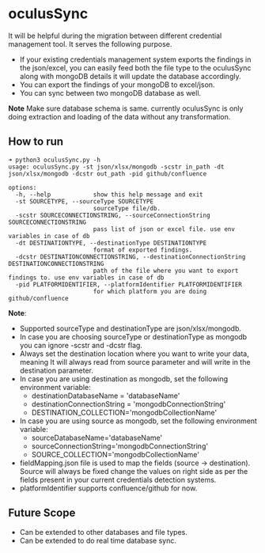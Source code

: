 # oculusSync
It will be helpful during the migration between different credential management tool. It serves the following purpose.
- If your existing credentials management system exports the findings in the json/excel, you can easily feed both the file type to the oculusSync along with mongoDB details it will update the database accordingly.
- You can export the findings of your mongoDB to excel/json.
- You can sync between two mongoDB database as well.

**Note** Make sure database schema is same. currently oculusSync is only doing extraction and loading of the data without any transformation.

## How to run
```
➜ python3 oculusSync.py -h
usage: oculusSync.py -st json/xlsx/mongodb -scstr in_path -dt json/xlsx/mongodb -dcstr out_path -pid github/confluence

options:
  -h, --help            show this help message and exit
  -st SOURCETYPE, --sourceType SOURCETYPE
                        sourceType file/db.
  -scstr SOURCECONNECTIONSTRING, --sourceConnectionString SOURCECONNECTIONSTRING
                        pass list of json or excel file. use env variables in case of db
  -dt DESTINATIONTYPE, --destinationType DESTINATIONTYPE
                        format of exported findings.
  -dcstr DESTINATIONCONNECTIONSTRING, --destinationConnectionString DESTINATIONCONNECTIONSTRING
                        path of the file where you want to export findings to. use env variables in case of db
  -pid PLATFORMIDENTIFIER, --platformIdentifier PLATFORMIDENTIFIER
                        for which platform you are doing github/confluence
```
**Note**:
- Supported sourceType and destinationType are json/xlsx/mongodb.
- In case you are choosing sourceType or destinationType as mongodb you can ignore -scstr and -dcstr flag.
- Always set the destination location where you want to write your data, meaning It will always read from source parameter and will write in the destination parameter.
- In case you are using destination as mongodb, set the following environment variable:
    - destinationDatabaseName = 'databaseName'
    - destinationConnectionString = 'mongodbConnectionString'
    - DESTINATION_COLLECTION='mongodbCollectionName'
- In case you are using source as mongodb, set the following environment variable:
    - sourceDatabaseName='databaseName'
    - sourceConnectionString='mongodbConnectionString'
    - SOURCE_COLLECTION='mongodbCollectionName' 
- fieldMapping.json file is used to map the fields (source -> destination). Source will always be fixed change the values on right side as per the fields present in your current credentials detection systems.
- platformIdentifier supports confluence/github for now.

## Future Scope
- Can be extended to other databases and file types.
- Can be extended to do real time database sync.

